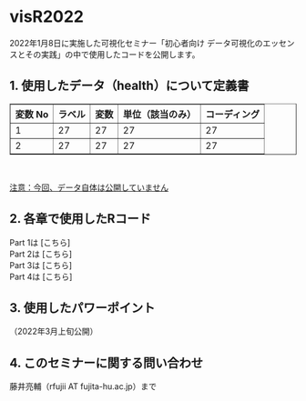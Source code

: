 # visR2022
2022年1月8日に実施した可視化セミナー「初心者向け データ可視化のエッセンスとその実践」の中で使用したコードを公開します。

## 1. 使用したデータ（health）について定義書

 <table border="1">
    <tr>
      <th>変数 No</th>
      <th>ラベル</th>
      <th>変数</th>
      <th>単位（該当のみ）</th>
      <th>コーディング</th>
    </tr>
    <tr>
      <td>1</td>
      <td>27</td>
      <td>27</td>
      <td>27</td>
      <td>27</td>
    </tr>
    <tr>
      <td>2</td>
      <td>27</td>
      <td>27</td>
      <td>27</td>
      <td>27</td>
    </tr>
  </table>

<br>

<U>注意：今回、データ自体は公開していません</U> <br>

## 2. 各章で使用したRコード
Part 1は [こちら] <br>
Part 2は [こちら] <br>
Part 3は [こちら] <br>
Part 4は [こちら] <br>

## 3. 使用したパワーポイント
（2022年3月上旬公開） <br>

## 4. このセミナーに関する問い合わせ
藤井亮輔（rfujii AT fujita-hu.ac.jp）まで
